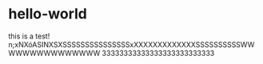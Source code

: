 # hello-world
this is a test!
n;xNXóASINXSXSSSSSSSSSSSSSSSxXXXXXXXXXXXXXSSSSSSSSSSWWWWWWWWWWWWWWW
33333333333333333333333333
